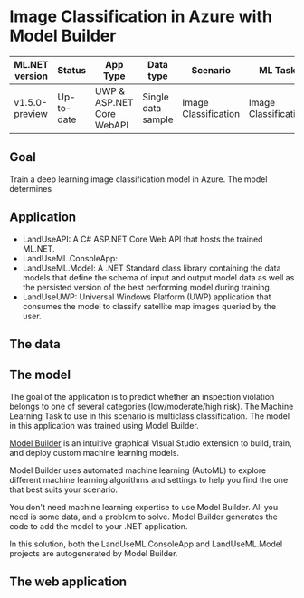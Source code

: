 # Image Classification in Azure with Model Builder

| ML.NET version | Status                        | App Type    | Data type | Scenario            | ML Task                   | Algorithms                  |
|----------------|-------------------------------|-------------|-----------|---------------------|---------------------------|-----------------------------|
| v1.5.0-preview           | Up-to-date | UWP & ASP.NET Core WebAPI | Single data sample | Image Classification | Image Classification | ResNet50 |

## Goal

Train a deep learning image classification model in Azure. The model determines

## Application

- LandUseAPI: A C# ASP.NET Core Web API that hosts the trained ML.NET.
- LandUseML.ConsoleApp: 
- LandUseML.Model: A .NET Standard class library containing the data models that define the schema of input and output model data as well as the persisted version of the best performing model during training.
- LandUseUWP: Universal Windows Platform (UWP) application that consumes the model to classify satellite map images queried by the user.

## The data



## The model

The goal of the application is to predict whether an inspection violation belongs to one of several categories (low/moderate/high risk). The Machine Learning Task to use in this scenario is multiclass classification. The model in this application was trained using Model Builder.

[Model Builder](https://marketplace.visualstudio.com/items?itemName=MLNET.07) is an intuitive graphical Visual Studio extension to build, train, and deploy custom machine learning models.

Model Builder uses automated machine learning (AutoML) to explore different machine learning algorithms and settings to help you find the one that best suits your scenario.

You don't need machine learning expertise to use Model Builder. All you need is some data, and a problem to solve. Model Builder generates the code to add the model to your .NET application.

In this solution, both the LandUseML.ConsoleApp and LandUseML.Model projects are autogenerated by Model Builder.

## The web application

## 